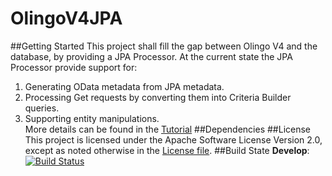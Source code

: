 # OlingoV4JPA
##Getting Started
This project shall fill the gap between Olingo V4 and the database, by providing a JPA Processor. At the current state the JPA Processor provide support for:  
1. Generating OData metadata from JPA metadata.  
2. Processing Get requests by converting them into Criteria Builder queries.  
3. Supporting entity manipulations.  
More details can be found in the [Tutorial](/jpa-tutorial/Tutorials/Introduction/Introduction.md)
##Dependencies
##License
This project is licensed under the Apache Software License Version 2.0, except as noted otherwise in the [License file](/LICENSE.txt).
##Build State
__Develop__: [![Build Status](https://travis-ci.mo.sap.corp/ptm/odata-v4-jpa-processor.svg?token=Ljcz1XxTJEqKCPSDbhkV&branch=develop)](https://travis-ci.mo.sap.corp/ptm/odata-v4-jpa-processor)

